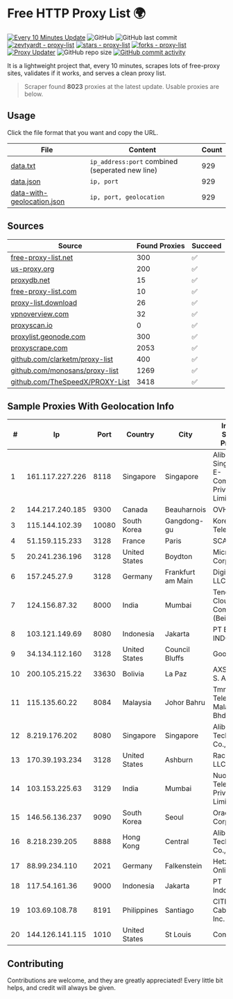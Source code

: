 
# Free HTTP Proxy List 🌍

[![Every 10 Minutes Update](https://github.com/mertguvencli/http-proxy-list/actions/workflows/main.yml/badge.svg?branch=main)](https://github.com/mertguvencli/http-proxy-list/actions/workflows/main.yml)
![GitHub](https://img.shields.io/github/license/mertguvencli/http-proxy-list)
![GitHub last commit](https://img.shields.io/github/last-commit/mertguvencli/http-proxy-list)
[![zevtyardt - proxy-list](https://img.shields.io/static/v1?label=zevtyardt&message=proxy-list&color=blue&logo=github)](https://github.com/zevtyardt/proxy-list "Go to GitHub repo")
[![stars - proxy-list](https://img.shields.io/github/stars/zevtyardt/proxy-list?style=social)](https://github.com/zevtyardt/proxy-list)
[![forks - proxy-list](https://img.shields.io/github/forks/zevtyardt/proxy-list?style=social)](https://github.com/zevtyardt/proxy-list)
[![Proxy Updater](https://github.com/zevtyardt/proxy-list/workflows/Proxy%20Updater/badge.svg)](https://github.com/zevtyardt/proxy-list/actions?query=workflow:"Proxy+Updater")
![GitHub repo size](https://img.shields.io/github/repo-size/zevtyardt/proxy-list)
[![GitHub commit activity](https://img.shields.io/github/commit-activity/m/zevtyardt/proxy-list?logo=commits)](https://github.com/zevtyardt/proxy-list/commits/main)

It is a lightweight project that, every 10 minutes, scrapes lots of free-proxy sites, validates if it works, and serves a clean proxy list.

> Scraper found **8023** proxies at the latest update. Usable proxies are below.

## Usage

Click the file format that you want and copy the URL.

|File|Content|Count|
|----|-------|-----|
|[data.txt](https://raw.githubusercontent.com/mertguvencli/http-proxy-list/main/proxy-list/data.txt)|`ip_address:port` combined (seperated new line)|929|
|[data.json](https://raw.githubusercontent.com/mertguvencli/http-proxy-list/main/proxy-list/data.json)|`ip, port`|929|
|[data-with-geolocation.json](https://raw.githubusercontent.com/mertguvencli/http-proxy-list/main/proxy-list/data-with-geolocation.json)|`ip, port, geolocation`|929|

## Sources

|Source|Found Proxies|Succeed|
|------|-------------|-------|
|[free-proxy-list.net](https://free-proxy-list.net)|300|✅|
|[us-proxy.org](https://www.us-proxy.org)|200|✅|
|[proxydb.net](http://proxydb.net)|15|✅|
|[free-proxy-list.com](https://free-proxy-list.com/?page=&port=&type%5B%5D=http&type%5B%5D=https&up_time=0&search=Search)|10|✅|
|[proxy-list.download](https://www.proxy-list.download/HTTP)|26|✅|
|[vpnoverview.com](https://vpnoverview.com/privacy/anonymous-browsing/free-proxy-servers)|32|✅|
|[proxyscan.io](https://www.proxyscan.io)|0|✅|
|[proxylist.geonode.com](https://proxylist.geonode.com/api/proxy-list?limit=300&page=1&sort_by=lastChecked&sort_type=desc&protocols=http,https)|300|✅|
|[proxyscrape.com](https://api.proxyscrape.com/v2/?request=displayproxies&protocol=http&timeout=10000&country=all&ssl=all&anonymity=all)|2053|✅|
|[github.com/clarketm/proxy-list](https://raw.githubusercontent.com/clarketm/proxy-list/master/proxy-list-raw.txt)|400|✅|
|[github.com/monosans/proxy-list](https://raw.githubusercontent.com/monosans/proxy-list/main/proxies/http.txt)|1269|✅|
|[github.com/TheSpeedX/PROXY-List](https://raw.githubusercontent.com/TheSpeedX/PROXY-List/master/http.txt)|3418|✅|


## Sample Proxies With Geolocation Info

|#|Ip|Port|Country|City|Internet Service Provider|
|-|--|----|-------|----|-------------------------|
|1|161.117.227.226|8118|Singapore|Singapore|Alibaba.com Singapore E-Commerce Private Limited|
|2|144.217.240.185|9300|Canada|Beauharnois|OVH SAS|
|3|115.144.102.39|10080|South Korea|Gangdong-gu|Korea Telecom|
|4|51.159.115.233|3128|France|Paris|SCALEWAY|
|5|20.241.236.196|3128|United States|Boydton|Microsoft Corporation|
|6|157.245.27.9|3128|Germany|Frankfurt am Main|DigitalOcean, LLC|
|7|124.156.87.32|8000|India|Mumbai|Tencent Cloud Computing (Beijing) Co|
|8|103.121.149.69|8080|Indonesia|Jakarta|PT EMERIO INDONESIA|
|9|34.134.112.160|3128|United States|Council Bluffs|Google LLC|
|10|200.105.215.22|33630|Bolivia|La Paz|AXS Bolivia S. A.|
|11|115.135.60.22|8084|Malaysia|Johor Bahru|Tmnet, Telekom Malaysia Bhd.|
|12|8.219.176.202|8080|Singapore|Singapore|Alibaba (US) Technology Co., Ltd.|
|13|170.39.193.234|3128|United States|Ashburn|Rackdog, LLC|
|14|103.153.225.63|3129|India|Mumbai|Nuozen Telecom Private Limited|
|15|146.56.136.237|9090|South Korea|Seoul|Oracle Corporation|
|16|8.218.239.205|8888|Hong Kong|Central|Alibaba (US) Technology Co., Ltd.|
|17|88.99.234.110|2021|Germany|Falkenstein|Hetzner Online GmbH|
|18|117.54.161.36|9000|Indonesia|Jakarta|PT IndoInternet|
|19|103.69.108.78|8191|Philippines|Santiago|CITI Cableworld Inc.|
|20|144.126.141.115|1010|United States|St Louis|Contabo Inc.|



## Contributing

Contributions are welcome, and they are greatly appreciated! Every
little bit helps, and credit will always be given.

